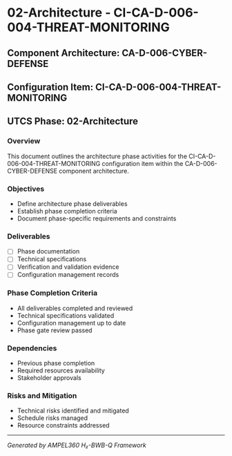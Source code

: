 # 02-Architecture - CI-CA-D-006-004-THREAT-MONITORING

## Component Architecture: CA-D-006-CYBER-DEFENSE
## Configuration Item: CI-CA-D-006-004-THREAT-MONITORING
## UTCS Phase: 02-Architecture

### Overview
This document outlines the architecture phase activities for the CI-CA-D-006-004-THREAT-MONITORING configuration item within the CA-D-006-CYBER-DEFENSE component architecture.

### Objectives
- Define architecture phase deliverables
- Establish phase completion criteria
- Document phase-specific requirements and constraints

### Deliverables
- [ ] Phase documentation
- [ ] Technical specifications
- [ ] Verification and validation evidence
- [ ] Configuration management records

### Phase Completion Criteria
- All deliverables completed and reviewed
- Technical specifications validated
- Configuration management up to date
- Phase gate review passed

### Dependencies
- Previous phase completion
- Required resources availability
- Stakeholder approvals

### Risks and Mitigation
- Technical risks identified and mitigated
- Schedule risks managed
- Resource constraints addressed

---
*Generated by AMPEL360 H₂-BWB-Q Framework*
